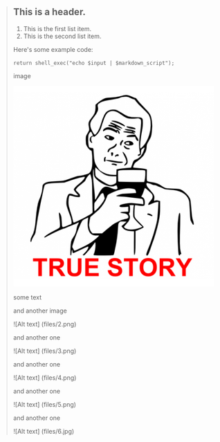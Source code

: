 > ## This is a header.
>
> 1.   This is the first list item.
> 2.   This is the second list item.
>
> Here's some example code:
>
>     return shell_exec("echo $input | $markdown_script");
> image
>
>   ![Alt text](files/1.png)
>
> some text
>
> and another image
>
>   ![Alt text] (files/2.png)
>
>   and another one
>
>   ![Alt text] (files/3.png)
>
>   and another one
>
>   ![Alt text] (files/4.png)
>
>   and another one
>
>   ![Alt text] (files/5.png)
>
>   and another one
>
>   ![Alt text] (files/6.jpg)